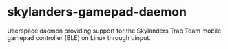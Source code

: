 # skylanders-gamepad-daemon
Userspace daemon providing support for the Skylanders Trap Team mobile gamepad controller (BLE) on Linux through uinput.